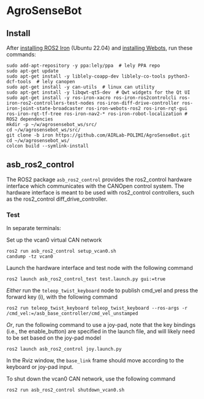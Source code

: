# AgroSenseBot

## Install
After [installing ROS2 Iron](https://docs.ros.org/en/iron/Installation/Ubuntu-Install-Debians.html) (Ubuntu 22.04) and [installing Webots](https://cyberbotics.com/doc/guide/installing-webots), run these commands:
```shell
sudo add-apt-repository -y ppa:lely/ppa  # lely PPA repo
sudo apt-get update
sudo apt-get install -y liblely-coapp-dev liblely-co-tools python3-dcf-tools  # lely canopen
sudo apt-get install -y can-utils  # linux can utility
sudo apt-get install -y libqwt-qt5-dev  # Qwt widgets for the Qt UI
sudo apt-get install -y ros-iron-xacro ros-iron-ros2controlcli ros-iron-ros2-controllers-test-nodes ros-iron-diff-drive-controller ros-iron-joint-state-broadcaster ros-iron-webots-ros2 ros-iron-rqt-gui ros-iron-rqt-tf-tree ros-iron-nav2-* ros-iron-robot-localization # ROS2 dependencies
mkdir -p ~/w/agrosensebot_ws/src/
cd ~/w/agrosensebot_ws/src/
git clone -b iron https://github.com/AIRLab-POLIMI/AgroSenseBot.git
cd ~/w/agrosensebot_ws/
colcon build --symlink-install
```

## asb_ros2_control
The ROS2 package `asb_ros2_control` provides the ros2_control hardware interface which communicates with the CANOpen control system.
The hardware interface is meant to be used with ros2_control controllers, such as the ros2_control diff_drive_controller.


### Test

In separate terminals:

Set up the vcan0 virtual CAN network
```shell
ros2 run asb_ros2_control setup_vcan0.sh
candump -tz vcan0
```

Launch the hardware interface and test node with the following command
```shell
ros2 launch asb_ros2_control_test test.launch.py gui:=true
```

*Either* run the `teleop_twist_keyboard` node to publish cmd_vel and press the forward key (i), with the following command
```shell
ros2 run teleop_twist_keyboard teleop_twist_keyboard --ros-args -r /cmd_vel:=/asb_base_controller/cmd_vel_unstamped
```
*Or*, run the following command to use a joy-pad, note that the key bindings (i.e., the enable_button) are specified in the launch file, and will likely need to be set based on the joy-pad model
```shell
ros2 launch asb_ros2_control joy.launch.py
```

In the Rviz window, the `base_link` frame should move according to the keyboard or joy-pad input.

To shut down the vcan0 CAN network, use the following command
```shell
ros2 run asb_ros2_control shutdown_vcan0.sh
```